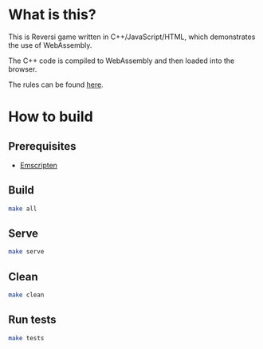 # What is this?

This is Reversi game written in C++/JavaScript/HTML, which demonstrates the use of WebAssembly.

The C++ code is compiled to WebAssembly and then loaded into the browser.

The rules can be found [here](https://en.wikipedia.org/wiki/Reversi).

# How to build

## Prerequisites

* [Emscripten](https://emscripten.org/docs/getting_started/downloads.html)

## Build

```bash
make all
```

## Serve
    
```bash
make serve
```

## Clean

```bash
make clean
```

## Run tests

```bash
make tests
```